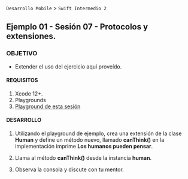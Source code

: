 `Desarrollo Mobile` > `Swift Intermedio 2`

## Ejemplo 01 - Sesión 07 - Protocolos y extensiones.

### OBJETIVO

- Extender el uso del ejercicio aquí proveído.

#### REQUISITOS

1. Xcode 12+.
2. Playgrounds
3. [Playground de esta sesión](sesion7.playground)

#### DESARROLLO

1. Utilizando el playground de ejemplo, crea una extensión de la clase **Human** y define un método nuevo, llamado **canThink()** en la implementación imprime **Los humanos pueden pensar**.

2. Llama al método **canThink()** desde la instancia **human**.

3. Observa la consola y discute con tu mentor.
